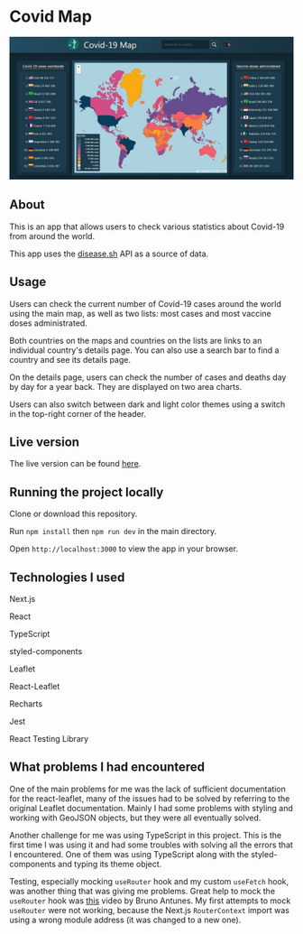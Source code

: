 # Covid Map

![Screenshot of the app](https://github.com/TZ-fn/CovidMap/blob/main/assets/img/CovidMapScreenshot.jpg)

## About

This is an app that allows users to check various statistics about Covid-19 from around the world.

This app uses the [disease.sh](https://disease.sh/) API as a source of data.

## Usage

Users can check the current number of Covid-19 cases around the world using the main map, as well as two lists: most cases and most vaccine doses administrated.

Both countries on the maps and countries on the lists are links to an individual country's details page. You can also use a search bar to find a country and see its details page.

On the details page, users can check the number of cases and deaths day by day for a year back. They are displayed on two area charts.

Users can also switch between dark and light color themes using a switch in the top-right corner of the header.

## Live version

The live version can be found [here](https://covid-map-chi.vercel.app/).

## Running the project locally

Clone or download this repository.

Run `npm install` then `npm run dev` in the main directory.

Open `http://localhost:3000` to view the app in your browser.

## Technologies I used

Next.js

React

TypeScript

styled-components

Leaflet

React-Leaflet

Recharts

Jest

React Testing Library

## What problems I had encountered

One of the main problems for me was the lack of sufficient documentation for the react-leaflet, many of the issues had to be solved by referring to the original Leaflet documentation. Mainly I had some problems with styling and working with GeoJSON objects, but they were all eventually solved.

Another challenge for me was using TypeScript in this project. This is the first time I was using it and had some troubles with solving all the errors that I encountered. One of them was using TypeScript along with the styled-components and typing its theme object.

Testing, especially mocking `useRouter` hook and my custom `useFetch` hook, was another thing that was giving me problems. Great help to mock the `useRouter` hook was [this](https://www.youtube.com/watch?v=uF2lqBluQV8) video by Bruno Antunes. My first attempts to mock `useRouter` were not working, because the Next.js `RouterContext` import was using a wrong module address (it was changed to a new one).
